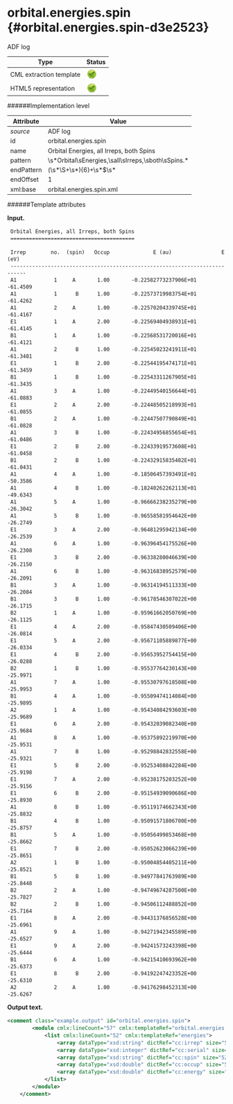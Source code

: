 # orbital.energies.spin {#orbital.energies.spin-d3e2523}

ADF log


| Type                                                                                                                                                | Status                                                                                                                                              |
|----|----|
| CML extraction template                                                                                                                             | ![](/imgs/Total.png)                                                                                                                                |
| HTML5 representation                                                                                                                                | ![](/imgs/Total.png)                                                                                                                                |

######Implementation level

| Attribute                                                                                                                                           | Value                                                                                                                                               |
|----|----|
| *source*                                                                                                                                            | ADF log                                                                                                                                             |
| id                                                                                                                                                  | orbital.energies.spin                                                                                                                               |
| name                                                                                                                                                | Orbital Energies, all Irreps, both Spins                                                                                                            |
| pattern                                                                                                                                             | \\s\*Orbital\\sEnergies,\\sall\\sIrreps,\\sboth\\sSpins.\*                                                                                          |
| endPattern                                                                                                                                          | (\\s\*\\S+\\s\*){6}+\\s\*\$\\s\*                                                                                                                    |
| endOffset                                                                                                                                           | 1                                                                                                                                                   |
| xml:base                                                                                                                                            | orbital.energies.spin.xml                                                                                                                           |

######Template attributes

**Input.**

     Orbital Energies, all Irreps, both Spins
     ========================================

     Irrep        no.  (spin)   Occup              E (au)                E (eV)
     ---------------------------------------------------------------------------
     A1            1     A       1.00       -0.22582773237906E+01       -61.4509
     A1            1      B      1.00       -0.22573719983754E+01       -61.4262
     A1            2     A       1.00       -0.22570204339745E+01       -61.4167
     E1            1     A       2.00       -0.22569404938931E+01       -61.4145
     B1            1     A       1.00       -0.22568531720016E+01       -61.4121
     A1            2      B      1.00       -0.22545023241911E+01       -61.3481
     E1            1      B      2.00       -0.22544195474171E+01       -61.3459
     B1            1      B      1.00       -0.22543311267905E+01       -61.3435
     A1            3     A       1.00       -0.22449540156644E+01       -61.0883
     E1            2     A       2.00       -0.22448505218993E+01       -61.0855
     B1            2     A       1.00       -0.22447507790849E+01       -61.0828
     A1            3      B      1.00       -0.22434956855654E+01       -61.0486
     E1            2      B      2.00       -0.22433919573608E+01       -61.0458
     B1            2      B      1.00       -0.22432915835482E+01       -61.0431
     A1            4     A       1.00       -0.18506457393491E+01       -50.3586
     A1            4      B      1.00       -0.18240262262113E+01       -49.6343
     A1            5     A       1.00       -0.96666238235279E+00       -26.3042
     A1            5      B      1.00       -0.96558581954642E+00       -26.2749
     E1            3     A       2.00       -0.96481295942134E+00       -26.2539
     A1            6     A       1.00       -0.96396454175526E+00       -26.2308
     E1            3      B      2.00       -0.96338280046639E+00       -26.2150
     A1            6      B      1.00       -0.96316838952579E+00       -26.2091
     B1            3     A       1.00       -0.96314194511333E+00       -26.2084
     B1            3      B      1.00       -0.96178546307022E+00       -26.1715
     B2            1     A       1.00       -0.95961662050769E+00       -26.1125
     E1            4     A       2.00       -0.95847430509406E+00       -26.0814
     E1            5     A       2.00       -0.95671105889877E+00       -26.0334
     E1            4      B      2.00       -0.95653952754415E+00       -26.0288
     B2            1      B      1.00       -0.95537764230143E+00       -25.9971
     A1            7     A       1.00       -0.95530797618508E+00       -25.9953
     B1            4     A       1.00       -0.95509474114084E+00       -25.9895
     A2            1     A       1.00       -0.95434084293603E+00       -25.9689
     E1            6     A       2.00       -0.95432039082340E+00       -25.9684
     A1            8     A       1.00       -0.95375892219970E+00       -25.9531
     A1            7      B      1.00       -0.95298842832558E+00       -25.9321
     E1            5      B      2.00       -0.95253408842284E+00       -25.9198
     E1            7     A       2.00       -0.95238175203252E+00       -25.9156
     E1            6      B      2.00       -0.95154939090686E+00       -25.8930
     A1            8      B      1.00       -0.95119174662343E+00       -25.8832
     B1            4      B      1.00       -0.95091571806700E+00       -25.8757
     B1            5     A       1.00       -0.95056499853468E+00       -25.8662
     E1            7      B      2.00       -0.95052623066239E+00       -25.8651
     A2            1      B      1.00       -0.95004854405211E+00       -25.8521
     B1            5      B      1.00       -0.94977841763989E+00       -25.8448
     B2            2     A       1.00       -0.94749674287500E+00       -25.7827
     B2            2      B      1.00       -0.94506112488852E+00       -25.7164
     E1            8     A       2.00       -0.94431376856528E+00       -25.6961
     A1            9     A       1.00       -0.94271942345589E+00       -25.6527
     E1            9     A       2.00       -0.94241573243398E+00       -25.6444
     B1            6     A       1.00       -0.94215410693962E+00       -25.6373
     E1            8      B      2.00       -0.94192247423352E+00       -25.6310
     A2            2     A       1.00       -0.94176298452313E+00       -25.6267

        

**Output text.**

```xml
<comment class="example.output" id="orbital.energies.spin">
        <module cmlx:lineCount="57" cmlx:templateRef="orbital.energies.spin">
            <list cmlx:lineCount="52" cmlx:templateRef="energies">
                <array dataType="xsd:string" dictRef="cc:irrep" size="52">A1 A1 A1 E1 B1 A1 E1 B1 A1 E1 B1 A1 E1 B1 A1 A1 A1 A1 E1 A1 E1 A1 B1 B1 B2 E1 E1 E1 B2 A1 B1 A2 E1 A1 A1 E1 E1 E1 A1 B1 B1 E1 A2 B1 B2 B2 E1 A1 E1 B1 E1 A2</array>
                <array dataType="xsd:integer" dictRef="cc:serial" size="52">1 1 2 1 1 2 1 1 3 2 2 3 2 2 4 4 5 5 3 6 3 6 3 3 1 4 5 4 1 7 4 1 6 8 7 5 7 6 8 4 5 7 1 5 2 2 8 9 9 6 8 2</array>
                <array dataType="xsd:string" dictRef="cc:spin" size="52">A B A A A B B B A A A B B B A B A B A A B B A B A A A B B A A A A A B B A B B B A B B B A B A A A A B A</array>
                <array dataType="xsd:double" dictRef="cc:occup" size="52">1.0 1.0 1.0 2.0 1.0 1.0 2.0 1.0 1.0 2.0 1.0 1.0 2.0 1.0 1.0 1.0 1.0 1.0 2.0 1.0 2.0 1.0 1.0 1.0 1.0 2.0 2.0 2.0 1.0 1.0 1.0 1.0 2.0 1.0 1.0 2.0 2.0 2.0 1.0 1.0 1.0 2.0 1.0 1.0 1.0 1.0 2.0 1.0 2.0 1.0 2.0 1.0</array>
                <array dataType="xsd:double" dictRef="cc:energy" size="52" units="nonsi:electronvolt">-61.4509 -61.4262 -61.4167 -61.4145 -61.4121 -61.3481 -61.3459 -61.3435 -61.0883 -61.0855 -61.0828 -61.0486 -61.0458 -61.0431 -50.3586 -49.6343 -26.3042 -26.2749 -26.2539 -26.2308 -26.215 -26.2091 -26.2084 -26.1715 -26.1125 -26.0814 -26.0334 -26.0288 -25.9971 -25.9953 -25.9895 -25.9689 -25.9684 -25.9531 -25.9321 -25.9198 -25.9156 -25.893 -25.8832 -25.8757 -25.8662 -25.8651 -25.8521 -25.8448 -25.7827 -25.7164 -25.6961 -25.6527 -25.6444 -25.6373 -25.631 -25.6267</array>
            </list>
        </module> 
    </comment>
```
